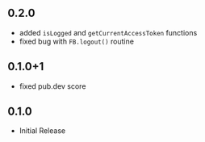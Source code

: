 ## 0.2.0
* added `isLogged` and `getCurrentAccessToken` functions
* fixed bug with `FB.logout()` routine

## 0.1.0+1
* fixed pub.dev score

## 0.1.0

* Initial Release
